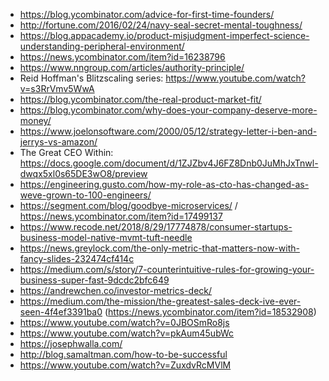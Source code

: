 - https://blog.ycombinator.com/advice-for-first-time-founders/
- http://fortune.com/2016/02/24/navy-seal-secret-mental-toughness/
- https://blog.appacademy.io/product-misjudgment-imperfect-science-understanding-peripheral-environment/
- https://news.ycombinator.com/item?id=16238796
- https://www.nngroup.com/articles/authority-principle/
- Reid Hoffman's Blitzscaling series: https://www.youtube.com/watch?v=s3RrVmv5WwA
- https://blog.ycombinator.com/the-real-product-market-fit/
- https://blog.ycombinator.com/why-does-your-company-deserve-more-money/
- https://www.joelonsoftware.com/2000/05/12/strategy-letter-i-ben-and-jerrys-vs-amazon/
- The Great CEO Within: https://docs.google.com/document/d/1ZJZbv4J6FZ8Dnb0JuMhJxTnwl-dwqx5xl0s65DE3wO8/preview
- https://engineering.gusto.com/how-my-role-as-cto-has-changed-as-weve-grown-to-100-engineers/
- https://segment.com/blog/goodbye-microservices/ / https://news.ycombinator.com/item?id=17499137
- https://www.recode.net/2018/8/29/17774878/consumer-startups-business-model-native-mvmt-tuft-needle
- https://news.greylock.com/the-only-metric-that-matters-now-with-fancy-slides-232474cf414c
- https://medium.com/s/story/7-counterintuitive-rules-for-growing-your-business-super-fast-9dcdc2bfc649
- https://andrewchen.co/investor-metrics-deck/
- https://medium.com/the-mission/the-greatest-sales-deck-ive-ever-seen-4f4ef3391ba0 (https://news.ycombinator.com/item?id=18532908)
- https://www.youtube.com/watch?v=0JBOSmRo8js
- https://www.youtube.com/watch?v=pkAum45ubWc
- https://josephwalla.com/
- http://blog.samaltman.com/how-to-be-successful
- https://www.youtube.com/watch?v=ZuxdvRcMVlM
